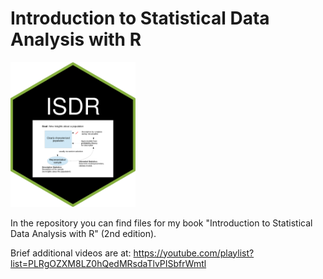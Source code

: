 # Introduction to Statistical Data Analysis with R

<img src="hex-ISDR.png" width="200">

In the repository you can find files for my book "Introduction to Statistical Data Analysis with R" (2nd edition).

Brief additional videos are at: <https://youtube.com/playlist?list=PLRgOZXM8LZ0hQedMRsdaTlvPISbfrWmtl>

